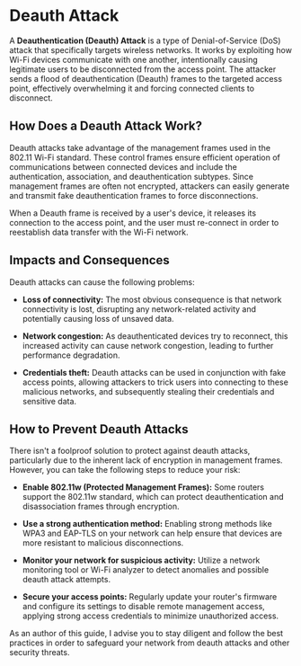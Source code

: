 # Deauth Attack

A **Deauthentication (Deauth) Attack** is a type of Denial-of-Service (DoS) attack that specifically targets wireless networks. It works by exploiting how Wi-Fi devices communicate with one another, intentionally causing legitimate users to be disconnected from the access point. The attacker sends a flood of deauthentication (Deauth) frames to the targeted access point, effectively overwhelming it and forcing connected clients to disconnect.

## How Does a Deauth Attack Work?

Deauth attacks take advantage of the management frames used in the 802.11 Wi-Fi standard. These control frames ensure efficient operation of communications between connected devices and include the authentication, association, and deauthentication subtypes. Since management frames are often not encrypted, attackers can easily generate and transmit fake deauthentication frames to force disconnections.

When a Deauth frame is received by a user's device, it releases its connection to the access point, and the user must re-connect in order to reestablish data transfer with the Wi-Fi network.

## Impacts and Consequences

Deauth attacks can cause the following problems:

- **Loss of connectivity:** The most obvious consequence is that network connectivity is lost, disrupting any network-related activity and potentially causing loss of unsaved data.

- **Network congestion:** As deauthenticated devices try to reconnect, this increased activity can cause network congestion, leading to further performance degradation.

- **Credentials theft:** Deauth attacks can be used in conjunction with fake access points, allowing attackers to trick users into connecting to these malicious networks, and subsequently stealing their credentials and sensitive data.

## How to Prevent Deauth Attacks

There isn't a foolproof solution to protect against deauth attacks, particularly due to the inherent lack of encryption in management frames. However, you can take the following steps to reduce your risk:

- **Enable 802.11w (Protected Management Frames):** Some routers support the 802.11w standard, which can protect deauthentication and disassociation frames through encryption.

- **Use a strong authentication method:** Enabling strong methods like WPA3 and EAP-TLS on your network can help ensure that devices are more resistant to malicious disconnections.

- **Monitor your network for suspicious activity:** Utilize a network monitoring tool or Wi-Fi analyzer to detect anomalies and possible deauth attack attempts.

- **Secure your access points:** Regularly update your router's firmware and configure its settings to disable remote management access, applying strong access credentials to minimize unauthorized access.

As an author of this guide, I advise you to stay diligent and follow the best practices in order to safeguard your network from deauth attacks and other security threats.
